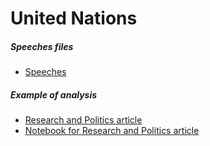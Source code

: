 # United Nations

##### Speeches files
* [Speeches](files/UNGDC_1970-2017.zip)

##### Example of analysis
* [Research and Politics article](http://journals.sagepub.com/doi/abs/10.1177/2053168017712821)
* [Notebook for Research and Politics article](RAP.nb.html)
